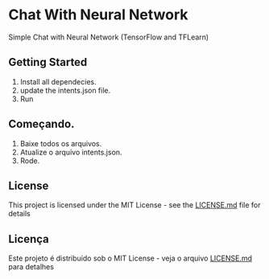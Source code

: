 # Chat With Neural Network 

Simple Chat with Neural Network (TensorFlow and TFLearn) 

## Getting Started

1. Install all dependecies. 
2. update the intents.json file. 
3. Run

## Começando. 

1. Baixe todos os arquivos.
2. Atualize o arquivo intents.json.
3. Rode.

## License

This project is licensed under the MIT License - see the [LICENSE.md](LICENSE.md) file for details

## Licença 

Este projeto é distribuído sob o MIT License - veja o arquivo [LICENSE.md](LICENSE.md) para detalhes

